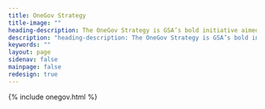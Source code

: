```yaml
---
title: OneGov Strategy
title-image: ""
heading-description: The OneGov Strategy is GSA’s bold initiative aimed at modernizing how the federal government purchases goods and services. 
description: "heading-description: The OneGov Strategy is GSA’s bold initiative aimed at modernizing how the federal government purchases goods and services. OneGov reflects a shift in how the federal government approaches buying what it needs—not as a series of isolated purchases, but as a shared enterprise that powers everything from citizen services to national security. The initiative supports President Trump’s April 2025 Executive Order on ensuring commercial, cost-effective solutions in federal contracts"
keywords: ""
layout: page
sidenav: false
mainpage: false
redesign: true
---
```

{% include onegov.html %}

